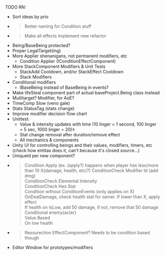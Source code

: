 TODO RN:  
* Sort ideas by prio
* >Better naming for Condition stuff
* >Make all effects implement new refactor
* Being/BaseBeing protected?
* Proper LegalTarget(ing)
* More Applier shenanigans, not permanent modifiers, etc
  * Condition Applier (IConditionEffectComponent)
* More StackComponent Modifiers & Unit Tests
  * StackAdd Cooldown, and/or StackEffect Cooldown
  * Stack Modifiers
* Conditional modifiers
  * IBaseBeing instead of BaseBeing in events? 
* Make lifeSteal component part of actual baseProject.Being class instead
* Mutlitarget? Modifier, for AoE?
* TimeComp Slow (veno gale)
* Stats StatusTag (stats change)
* Improve modifier decision flow chart
* Unittest:
  * Value & intensity updates with time (10 linger = 1 second, 100 linger = 5 sec, 1000 linger = 20)±
  * Stat change removal after duration/remove effect
  * All mechanics & components
* Unity UI for controlling beings and their values, modifiers, timers, etc (check how entitas does it, can't because it's closed source...)
* UniqueId per new component?
* >Condition Apply (ex. (apply?) happens when player has less/more than 10 X(damage, health, etc)?)
  > ConditionCheck Modifier Id (add dmg)  
  > ConditionCheck Elemental Intensity  
  > ConditionCheck Has Stat  
  > Condition without ConditionEvents (only applies on X)  
  >  OnDealDamage, check health stat for owner. If lower than X, apply effect  
  >  If health on IsLow, add 50 damage, if not, remove that 50 damage  
    > Conditional enemy(acter)  
    > Value Based   
    > On low health
* >Ressurection EffectComponent? Needs to be condition based though
* Editor Window for prototypes/modifiers
